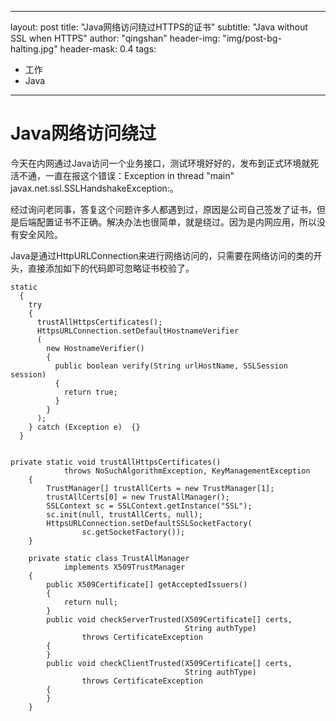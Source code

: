 
---
layout: post
title: "Java网络访问绕过HTTPS的证书"
subtitle: "Java without SSL when HTTPS"
author: "qingshan"
header-img: "img/post-bg-halting.jpg"
header-mask: 0.4
tags:
  - 工作
  - Java
---


# Java网络访问绕过

今天在内网通过Java访问一个业务接口，测试环境好好的，发布到正式环境就死活不通，一直在报这个错误：Exception in thread "main" javax.net.ssl.SSLHandshakeException:。

经过询问老同事，答复这个问题许多人都遇到过，原因是公司自己签发了证书，但是后端配置证书不正确。解决办法也很简单，就是绕过。因为是内网应用，所以没有安全风险。

Java是通过HttpURLConnection来进行网络访问的，只需要在网络访问的类的开头，直接添加如下的代码即可忽略证书校验了。

    static 
      {
        try
        {
          trustAllHttpsCertificates();
          HttpsURLConnection.setDefaultHostnameVerifier
          (
            new HostnameVerifier() 
            {
              public boolean verify(String urlHostName, SSLSession session)
              {
                return true;
              }
            }
          );
        } catch (Exception e)  {}
      }
    

    private static void trustAllHttpsCertificates()
                throws NoSuchAlgorithmException, KeyManagementException
        {
            TrustManager[] trustAllCerts = new TrustManager[1];
            trustAllCerts[0] = new TrustAllManager();
            SSLContext sc = SSLContext.getInstance("SSL");
            sc.init(null, trustAllCerts, null);
            HttpsURLConnection.setDefaultSSLSocketFactory(
                    sc.getSocketFactory());
        }
    
        private static class TrustAllManager
                implements X509TrustManager
        {
            public X509Certificate[] getAcceptedIssuers()
            {
                return null;
            }
            public void checkServerTrusted(X509Certificate[] certs,
                                           String authType)
                    throws CertificateException
            {
            }
            public void checkClientTrusted(X509Certificate[] certs,
                                           String authType)
                    throws CertificateException
            {
            }
        }